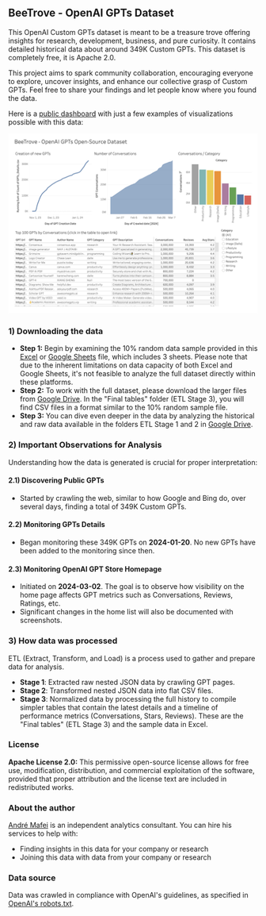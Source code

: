 ## BeeTrove - OpenAI GPTs Dataset

This OpenAI Custom GPTs dataset is meant to be a treasure trove offering insights for research, development, business, and pure curiosity. It contains detailed historical data about around 349K Custom GPTs. This dataset is completely free, it is Apache 2.0.

This project aims to spark community collaboration, encouraging everyone to explore, uncover insights, and enhance our collective grasp of Custom GPTs. Feel free to share your findings and let people know where you found the data.

Here is a [public dashboard](https://public.tableau.com/views/BeeTrove-OpenAIGPTsOpen-SourceDataset/BeeTrove-OpenAIGPTsOpen-SourceDataset?:language=en-US&publish=yes&:sid=&:display_count=n&:origin=viz_share_link) with just a few examples of visualizations possible with this data:

[![Local Image](tableau-public-dashboard-example.png)](https://public.tableau.com/views/BeeTrove-OpenAIGPTsOpen-SourceDataset/BeeTrove-OpenAIGPTsOpen-SourceDataset?:language=en-US&publish=yes&:sid=&:display_count=n&:origin=viz_share_link)


### 1) Downloading the data

- **Step 1:** Begin by examining the 10% random data sample provided in this [Excel](./GPTs_10_percent_random_sample.xlsx) or [Google Sheets](https://docs.google.com/spreadsheets/d/1woeD_wHiTvjK9hT7yMzF4QmURPRGH4XN81PvMhr8IoM/edit?usp=sharing) file, which includes 3 sheets. Please note that due to the inherent limitations on data capacity of both Excel and Google Sheets, it's not feasible to analyze the full dataset directly within these platforms.
- **Step 2:** To work with the full dataset, please download the larger files from [Google Drive](https://drive.google.com/drive/folders/1hUGnQ_AWeL2wi5UhUTt05dMHYb_FIvz4?usp=drive_link). In the "Final tables" folder (ETL Stage 3), you will find CSV files in a format similar to the 10% random sample file.
- **Step 3:** You can dive even deeper in the data by analyzing the historical and raw data available in the folders ETL Stage 1 and 2 in [Google Drive](https://drive.google.com/drive/folders/1hUGnQ_AWeL2wi5UhUTt05dMHYb_FIvz4?usp=drive_link).


### 2) Important Observations for Analysis

Understanding how the data is generated is crucial for proper interpretation:

#### 2.1) Discovering Public GPTs

- Started by crawling the web, similar to how Google and Bing do, over several days, finding a total of 349K Custom GPTs.

#### 2.2) Monitoring GPTs Details

- Began monitoring these 349K GPTs on **2024-01-20**. No new GPTs have been added to the monitoring since then.

#### 2.3) Monitoring OpenAI GPT Store Homepage

- Initiated on **2024-03-02**. The goal is to observe how visibility on the home page affects GPT metrics such as Conversations, Reviews, Ratings, etc.
- Significant changes in the home list will also be documented with screenshots.

### 3) How data was processed

ETL (Extract, Transform, and Load) is a process used to gather and prepare data for analysis.

- **Stage 1**: Extracted raw nested JSON data by crawling GPT pages.
- **Stage 2**: Transformed nested JSON data into flat CSV files.
- **Stage 3**: Normalized data by processing the full history to compile simpler tables that contain the latest details and a timeline of performance metrics (Conversations, Stars, Reviews). These are the "Final tables" (ETL Stage 3) and the sample data in Excel.
  
### License

**Apache License 2.0:** This permissive open-source license allows for free use, modification, distribution, and commercial exploitation of the software, provided that proper attribution and the license text are included in redistributed works.

### About the author

[André Mafei](https://www.linkedin.com/in/andremafei/) is an independent analytics consultant. You can hire his services to help with:
- Finding insights in this data for your company or research
- Joining this data with data from your company or research

### Data source

Data was crawled in compliance with OpenAI's guidelines, as specified in [OpenAI's robots.txt](https://chat.openai.com/robots.txt).
